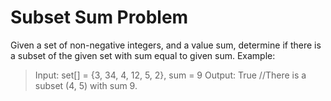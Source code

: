 # Subset Sum Problem

Given a set of non-negative integers, and a value sum, determine if there is a subset of the given set with sum equal to given sum.
Example:


> Input:  set[] = {3, 34, 4, 12, 5, 2}, sum = 9
> Output:  True  //There is a subset (4, 5) with sum 9.